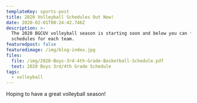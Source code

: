 ```yaml
---
templateKey: sports-post
title: 2020 Volleyball Schedules Out Now!
date: 2020-02-01T00:24:42.746Z
description: >-
  The 2020 BGCUV volleyball season is starting soon and below you can find the
  schedules for each team.
featuredpost: false
featuredimage: /img/blog-index.jpg
files:
  file: /img/2020-Boys-3rd-4th-Grade-Basketball-Schedule.pdf
  text: 2020 Boys 3rd/4th Grade Schedule
tags:
  - volleyball
---
```


Hoping to have a great volleyball season!
